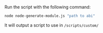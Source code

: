 Run the script with the following command:
```bash
node node-generate-module.js "path to abi"
```
It will output a script to use in `/scripts/custom/`
